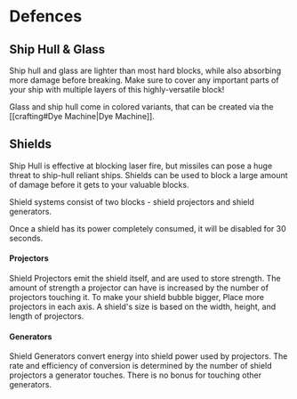 # Defences

## Ship Hull & Glass

Ship hull and glass are lighter than most hard blocks, while also absorbing more damage before breaking.  Make sure to cover any important parts of your ship with multiple layers of this highly-versatile block!

Glass and ship hull come in colored variants, that can be created via the [[crafting#Dye Machine|Dye Machine]].

## Shields

Ship Hull is effective at blocking laser fire, but missiles can pose a huge threat to ship-hull reliant ships.  Shields can be used to block a large amount of damage before it gets to your valuable blocks.

Shield systems consist of two blocks - shield projectors and shield generators.

Once a shield has its power completely consumed, it will be disabled for 30 seconds.

#### Projectors
Shield Projectors emit the shield itself, and are used to store strength. The amount of strength a projector can have is increased by the number of projectors touching it.  To make your shield bubble bigger, Place more projectors in each axis. A shield's size is based on the width, height, and length of projectors.

#### Generators
Shield Generators convert energy into shield power used by projectors.  The rate and efficiency of conversion is determined by the number of shield projectors a generator touches. There is no bonus for touching other generators.